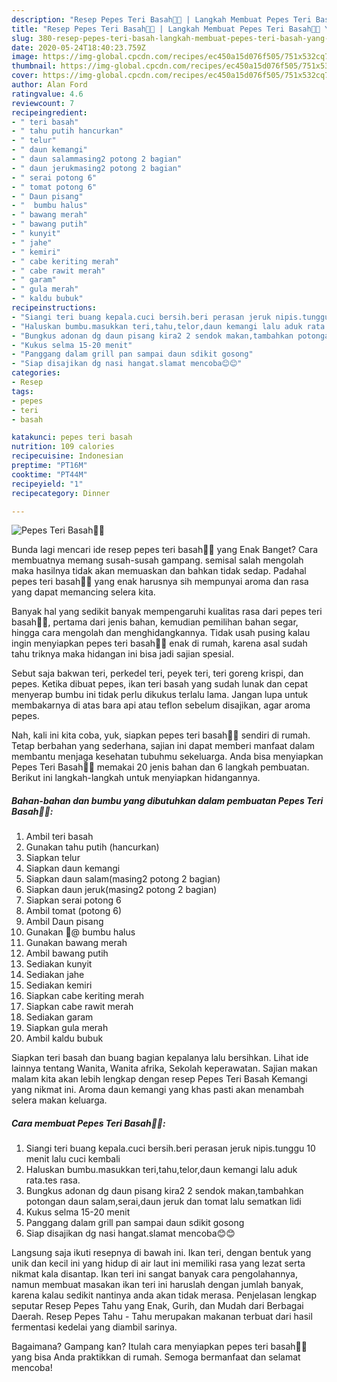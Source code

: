 ```yaml
---
description: "Resep Pepes Teri Basah🐡🍛 | Langkah Membuat Pepes Teri Basah🐡🍛 Yang Enak Banget"
title: "Resep Pepes Teri Basah🐡🍛 | Langkah Membuat Pepes Teri Basah🐡🍛 Yang Enak Banget"
slug: 380-resep-pepes-teri-basah-langkah-membuat-pepes-teri-basah-yang-enak-banget
date: 2020-05-24T18:40:23.759Z
image: https://img-global.cpcdn.com/recipes/ec450a15d076f505/751x532cq70/pepes-teri-basah🐡🍛-foto-resep-utama.jpg
thumbnail: https://img-global.cpcdn.com/recipes/ec450a15d076f505/751x532cq70/pepes-teri-basah🐡🍛-foto-resep-utama.jpg
cover: https://img-global.cpcdn.com/recipes/ec450a15d076f505/751x532cq70/pepes-teri-basah🐡🍛-foto-resep-utama.jpg
author: Alan Ford
ratingvalue: 4.6
reviewcount: 7
recipeingredient:
- " teri basah"
- " tahu putih hancurkan"
- " telur"
- " daun kemangi"
- " daun salammasing2 potong 2 bagian"
- " daun jerukmasing2 potong 2 bagian"
- " serai potong 6"
- " tomat potong 6"
- " Daun pisang"
- "  bumbu halus"
- " bawang merah"
- " bawang putih"
- " kunyit"
- " jahe"
- " kemiri"
- " cabe keriting merah"
- " cabe rawit merah"
- " garam"
- " gula merah"
- " kaldu bubuk"
recipeinstructions:
- "Siangi teri buang kepala.cuci bersih.beri perasan jeruk nipis.tunggu 10 menit lalu cuci kembali"
- "Haluskan bumbu.masukkan teri,tahu,telor,daun kemangi lalu aduk rata.tes rasa."
- "Bungkus adonan dg daun pisang kira2 2 sendok makan,tambahkan potongan daun salam,serai,daun jeruk dan tomat lalu sematkan lidi"
- "Kukus selma 15-20 menit"
- "Panggang dalam grill pan sampai daun sdikit gosong"
- "Siap disajikan dg nasi hangat.slamat mencoba😊😊"
categories:
- Resep
tags:
- pepes
- teri
- basah

katakunci: pepes teri basah 
nutrition: 109 calories
recipecuisine: Indonesian
preptime: "PT16M"
cooktime: "PT44M"
recipeyield: "1"
recipecategory: Dinner

---
```



![Pepes Teri Basah🐡🍛](https://img-global.cpcdn.com/recipes/ec450a15d076f505/751x532cq70/pepes-teri-basah🐡🍛-foto-resep-utama.jpg)

Bunda lagi mencari ide resep pepes teri basah🐡🍛 yang Enak Banget? Cara membuatnya memang susah-susah gampang. semisal salah mengolah maka hasilnya tidak akan memuaskan dan bahkan tidak sedap. Padahal pepes teri basah🐡🍛 yang enak harusnya sih mempunyai aroma dan rasa yang dapat memancing selera kita.

Banyak hal yang sedikit banyak mempengaruhi kualitas rasa dari pepes teri basah🐡🍛, pertama dari jenis bahan, kemudian pemilihan bahan segar, hingga cara mengolah dan menghidangkannya. Tidak usah pusing kalau ingin menyiapkan pepes teri basah🐡🍛 enak di rumah, karena asal sudah tahu triknya maka hidangan ini bisa jadi sajian spesial.

Sebut saja bakwan teri, perkedel teri, peyek teri, teri goreng krispi, dan pepes. Ketika dibuat pepes, ikan teri basah yang sudah lunak dan cepat menyerap bumbu ini tidak perlu dikukus terlalu lama. Jangan lupa untuk membakarnya di atas bara api atau teflon sebelum disajikan, agar aroma pepes.


Nah, kali ini kita coba, yuk, siapkan pepes teri basah🐡🍛 sendiri di rumah. Tetap berbahan yang sederhana, sajian ini dapat memberi manfaat dalam membantu menjaga kesehatan tubuhmu sekeluarga. Anda bisa menyiapkan Pepes Teri Basah🐡🍛 memakai 20 jenis bahan dan 6 langkah pembuatan. Berikut ini langkah-langkah untuk menyiapkan hidangannya.

<!--inarticleads1-->

##### Bahan-bahan dan bumbu yang dibutuhkan dalam pembuatan Pepes Teri Basah🐡🍛:

1. Ambil  teri basah
1. Gunakan  tahu putih (hancurkan)
1. Siapkan  telur
1. Siapkan  daun kemangi
1. Siapkan  daun salam(masing2 potong 2 bagian)
1. Siapkan  daun jeruk(masing2 potong 2 bagian)
1. Siapkan  serai potong 6
1. Ambil  tomat (potong 6)
1. Ambil  Daun pisang
1. Gunakan  🎯@ bumbu halus
1. Gunakan  bawang merah
1. Ambil  bawang putih
1. Sediakan  kunyit
1. Sediakan  jahe
1. Sediakan  kemiri
1. Siapkan  cabe keriting merah
1. Siapkan  cabe rawit merah
1. Sediakan  garam
1. Siapkan  gula merah
1. Ambil  kaldu bubuk


Siapkan teri basah dan buang bagian kepalanya lalu bersihkan. Lihat ide lainnya tentang Wanita, Wanita afrika, Sekolah keperawatan. Sajian makan malam kita akan lebih lengkap dengan resep Pepes Teri Basah Kemangi yang nikmat ini. Aroma daun kemangi yang khas pasti akan menambah selera makan keluarga. 

<!--inarticleads2-->

##### Cara membuat Pepes Teri Basah🐡🍛:

1. Siangi teri buang kepala.cuci bersih.beri perasan jeruk nipis.tunggu 10 menit lalu cuci kembali
1. Haluskan bumbu.masukkan teri,tahu,telor,daun kemangi lalu aduk rata.tes rasa.
1. Bungkus adonan dg daun pisang kira2 2 sendok makan,tambahkan potongan daun salam,serai,daun jeruk dan tomat lalu sematkan lidi
1. Kukus selma 15-20 menit
1. Panggang dalam grill pan sampai daun sdikit gosong
1. Siap disajikan dg nasi hangat.slamat mencoba😊😊


Langsung saja ikuti resepnya di bawah ini. Ikan teri, dengan bentuk yang unik dan kecil ini yang hidup di air laut ini memiliki rasa yang lezat serta nikmat kala disantap. Ikan teri ini sangat banyak cara pengolahannya, namun membuat masakan ikan teri ini haruslah dengan jumlah banyak, karena kalau sedikit nantinya anda akan tidak merasa. Penjelasan lengkap seputar Resep Pepes Tahu yang Enak, Gurih, dan Mudah dari Berbagai Daerah. Resep Pepes Tahu - Tahu merupakan makanan terbuat dari hasil fermentasi kedelai yang diambil sarinya. 

Bagaimana? Gampang kan? Itulah cara menyiapkan pepes teri basah🐡🍛 yang bisa Anda praktikkan di rumah. Semoga bermanfaat dan selamat mencoba!
